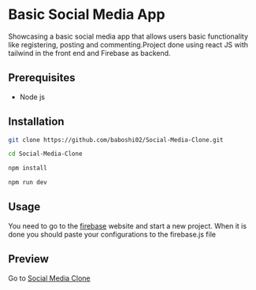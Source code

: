 # Basic Social Media App

Showcasing a basic social media app that allows users basic functionality like registering, posting and commenting.Project done using react JS with tailwind in the front end and Firebase as backend.

## Prerequisites
- Node js



## Installation

```bash
git clone https://github.com/baboshi02/Social-Media-Clone.git

cd Social-Media-Clone

npm install

npm run dev
```
 

## Usage
You need to go to the [firebase](https://firebase.google.com/) website and start a new project. When it is done you should paste your configurations to the firebase.js file

## Preview 
Go to [Social Media Clone](https://baboshi02.github.io/Social-Media-Clone/)

